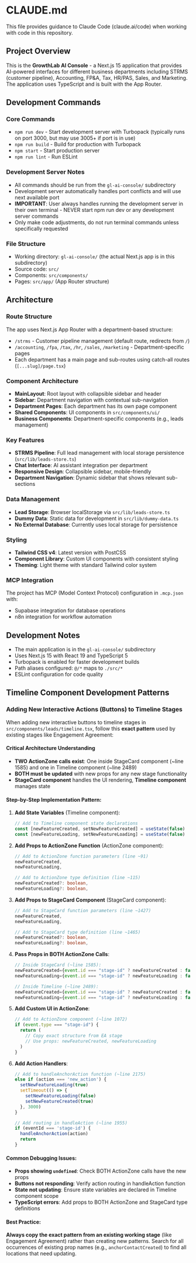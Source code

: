 # CLAUDE.md

This file provides guidance to Claude Code (claude.ai/code) when working with code in this repository.

## Project Overview

This is the **GrowthLab AI Console** - a Next.js 15 application that provides AI-powered interfaces for different business departments including STRMS (customer pipeline), Accounting, FP&A, Tax, HR/PAS, Sales, and Marketing. The application uses TypeScript and is built with the App Router.

## Development Commands

### Core Commands
- `npm run dev` - Start development server with Turbopack (typically runs on port 3000, but may use 3005+ if port is in use)
- `npm run build` - Build for production with Turbopack
- `npm start` - Start production server
- `npm run lint` - Run ESLint

### Development Server Notes
- All commands should be run from the `gl-ai-console/` subdirectory
- Development server automatically handles port conflicts and will use next available port
- **IMPORTANT**: User always handles running the development server in their own terminal - NEVER start npm run dev or any development server commands
- Only make code adjustments, do not run terminal commands unless specifically requested

### File Structure
- Working directory: `gl-ai-console/` (the actual Next.js app is in this subdirectory)
- Source code: `src/`
- Components: `src/components/`
- Pages: `src/app/` (App Router structure)

## Architecture

### Route Structure
The app uses Next.js App Router with a department-based structure:
- `/strms` - Customer pipeline management (default route, redirects from `/`)
- `/accounting`, `/fpa`, `/tax`, `/hr`, `/sales`, `/marketing` - Department-specific pages
- Each department has a main page and sub-routes using catch-all routes (`[...slug]/page.tsx`)

### Component Architecture
- **MainLayout**: Root layout with collapsible sidebar and header
- **Sidebar**: Department navigation with contextual sub-navigation
- **Department Pages**: Each department has its own page component
- **Shared Components**: UI components in `src/components/ui/`
- **Business Components**: Department-specific components (e.g., leads management)

### Key Features
- **STRMS Pipeline**: Full lead management with local storage persistence (`src/lib/leads-store.ts`)
- **Chat Interface**: AI assistant integration per department
- **Responsive Design**: Collapsible sidebar, mobile-friendly
- **Department Navigation**: Dynamic sidebar that shows relevant sub-sections

### Data Management
- **Lead Storage**: Browser localStorage via `src/lib/leads-store.ts`
- **Dummy Data**: Static data for development in `src/lib/dummy-data.ts`
- **No External Database**: Currently uses local storage for persistence

### Styling
- **Tailwind CSS v4**: Latest version with PostCSS
- **Component Library**: Custom UI components with consistent styling
- **Theming**: Light theme with standard Tailwind color system

### MCP Integration
The project has MCP (Model Context Protocol) configuration in `.mcp.json` with:
- Supabase integration for database operations
- n8n integration for workflow automation

## Development Notes

- The main application is in the `gl-ai-console/` subdirectory
- Uses Next.js 15 with React 19 and TypeScript 5
- Turbopack is enabled for faster development builds
- Path aliases configured: `@/*` maps to `./src/*`
- ESLint configuration for code quality

## Timeline Component Development Patterns

### Adding New Interactive Actions (Buttons) to Timeline Stages

When adding new interactive buttons to timeline stages in `src/components/leads/timeline.tsx`, follow this **exact pattern** used by existing stages like Engagement Agreement:

#### Critical Architecture Understanding
- **TWO ActionZone calls exist**: One inside StageCard component (~line 1585) and one in Timeline component (~line 2489)
- **BOTH must be updated** with new props for any new stage functionality
- **StageCard component** handles the UI rendering, **Timeline component** manages state

#### Step-by-Step Implementation Pattern:

1. **Add State Variables** (Timeline component):
   ```typescript
   // Add to Timeline component state declarations
   const [newFeatureCreated, setNewFeatureCreated] = useState(false)
   const [newFeatureLoading, setNewFeatureLoading] = useState(false)
   ```

2. **Add Props to ActionZone Function** (ActionZone component):
   ```typescript
   // Add to ActionZone function parameters (line ~91)
   newFeatureCreated,
   newFeatureLoading,

   // Add to ActionZone type definition (line ~115)
   newFeatureCreated?: boolean,
   newFeatureLoading?: boolean,
   ```

3. **Add Props to StageCard Component** (StageCard component):
   ```typescript
   // Add to StageCard function parameters (line ~1427)
   newFeatureCreated,
   newFeatureLoading,

   // Add to StageCard type definition (line ~1465)
   newFeatureCreated?: boolean,
   newFeatureLoading?: boolean,
   ```

4. **Pass Props in BOTH ActionZone Calls**:
   ```typescript
   // Inside StageCard (~line 1585):
   newFeatureCreated={event.id === "stage-id" ? newFeatureCreated : false}
   newFeatureLoading={event.id === "stage-id" ? newFeatureLoading : false}

   // Inside Timeline (~line 2489):
   newFeatureCreated={event.id === "stage-id" ? newFeatureCreated : false}
   newFeatureLoading={event.id === "stage-id" ? newFeatureLoading : false}
   ```

5. **Add Custom UI in ActionZone**:
   ```typescript
   // Add to ActionZone component (~line 1072)
   if (event.type === "stage-id") {
     return (
       // Copy exact structure from EA stage
       // Use props: newFeatureCreated, newFeatureLoading
     )
   }
   ```

6. **Add Action Handlers**:
   ```typescript
   // Add to handleAnchorAction function (~line 2175)
   else if (action === 'new_action') {
     setNewFeatureLoading(true)
     setTimeout(() => {
       setNewFeatureLoading(false)
       setNewFeatureCreated(true)
     }, 3000)
   }

   // Add routing in handleAction (~line 1955)
   if (eventId === 'stage-id') {
     handleAnchorAction(action)
     return
   }
   ```

#### Common Debugging Issues:
- **Props showing `undefined`**: Check BOTH ActionZone calls have the new props
- **Buttons not responding**: Verify action routing in handleAction function
- **State not updating**: Ensure state variables are declared in Timeline component scope
- **TypeScript errors**: Add props to BOTH ActionZone and StageCard type definitions

#### Best Practice:
**Always copy the exact pattern from an existing working stage** (like Engagement Agreement) rather than creating new patterns. Search for all occurrences of existing prop names (e.g., `anchorContactCreated`) to find all locations that need updating.